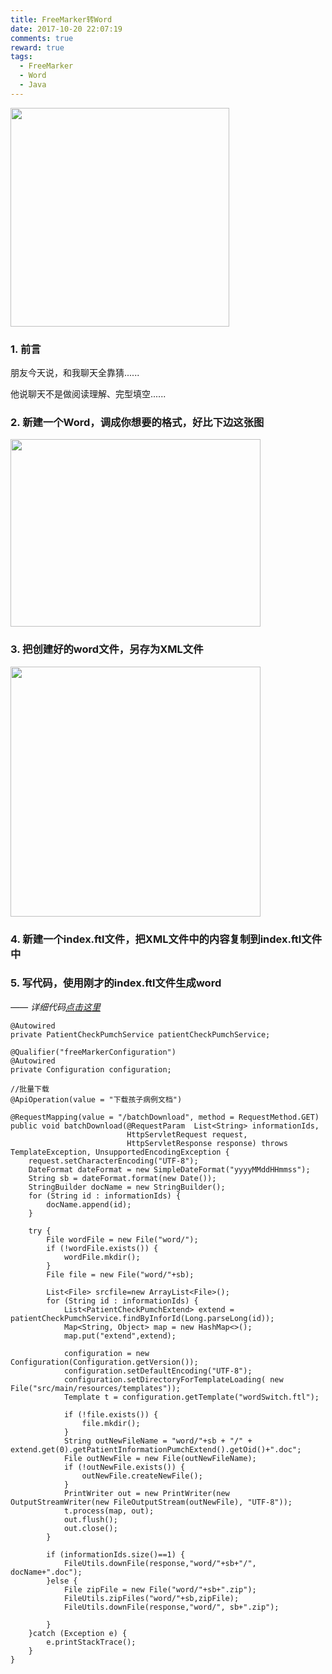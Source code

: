 ```yaml
---
title: FreeMarker转Word
date: 2017-10-20 22:07:19
comments: true
reward: true
tags:
  - FreeMarker
  - Word
  - Java
---
```


<img src="/assets/postLog/freeMarkerToWordLog.jpeg" width="350px" height="350px">

### 1. 前言

朋友今天说，和我聊天全靠猜......

他说聊天不是做阅读理解、完型填空......

<!-- more -->

### 2. 新建一个Word，调成你想要的格式，好比下边这张图
<img src="/assets/postImg/wordExa.jpg" width="400px" height="300px">

### 3. 把创建好的word文件，另存为XML文件
<img src="/assets/postImg/xmlformat.jpg" width="400px">

### 4. 新建一个index.ftl文件，把XML文件中的内容复制到index.ftl文件中

### 5. 写代码，使用刚才的index.ftl文件生成word

*—— 详细代码[点击这里](https://github.com/huyananH/FreeMarkerToWord.git)*
```
@Autowired
private PatientCheckPumchService patientCheckPumchService;

@Qualifier("freeMarkerConfiguration")
@Autowired
private Configuration configuration;

//批量下载
@ApiOperation(value = "下载孩子病例文档")

@RequestMapping(value = "/batchDownload", method = RequestMethod.GET)
public void batchDownload(@RequestParam  List<String> informationIds,
                          HttpServletRequest request,
                          HttpServletResponse response) throws TemplateException, UnsupportedEncodingException {
    request.setCharacterEncoding("UTF-8");
    DateFormat dateFormat = new SimpleDateFormat("yyyyMMddHHmmss");
    String sb = dateFormat.format(new Date());
    StringBuilder docName = new StringBuilder();
    for (String id : informationIds) {
        docName.append(id);
    }

    try {
        File wordFile = new File("word/");
        if (!wordFile.exists()) {
            wordFile.mkdir();
        }
        File file = new File("word/"+sb);

        List<File> srcfile=new ArrayList<File>();
        for (String id : informationIds) {
            List<PatientCheckPumchExtend> extend = patientCheckPumchService.findByInforId(Long.parseLong(id));
            Map<String, Object> map = new HashMap<>();
            map.put("extend",extend);

            configuration = new Configuration(Configuration.getVersion());
            configuration.setDefaultEncoding("UTF-8");
            configuration.setDirectoryForTemplateLoading( new File("src/main/resources/templates"));
            Template t = configuration.getTemplate("wordSwitch.ftl");

            if (!file.exists()) {
                file.mkdir();
            }
            String outNewFileName = "word/"+sb + "/" + extend.get(0).getPatientInformationPumchExtend().getOid()+".doc";
            File outNewFile = new File(outNewFileName);
            if (!outNewFile.exists()) {
                outNewFile.createNewFile();
            }
            PrintWriter out = new PrintWriter(new OutputStreamWriter(new FileOutputStream(outNewFile), "UTF-8"));
            t.process(map, out);
            out.flush();
            out.close();
        }

        if (informationIds.size()==1) {
            FileUtils.downFile(response,"word/"+sb+"/", docName+".doc");
        }else {
            File zipFile = new File("word/"+sb+".zip");
            FileUtils.zipFiles("word/"+sb,zipFile);
            FileUtils.downFile(response,"word/", sb+".zip");

        }
    }catch (Exception e) {
        e.printStackTrace();
    }
}
```
